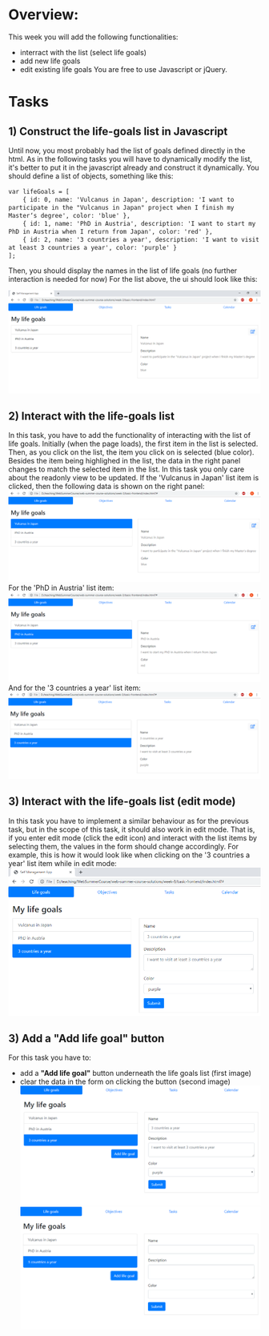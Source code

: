 # Overview:
This week you will add the following functionalities:
* interract with the list (select life goals)
* add new life goals
* edit existing life goals
You are free to use Javascript or jQuery.
# Tasks
## 1) Construct the life-goals list in Javascript
Until now, you most probably had the list of goals defined directly in the html. As in the following tasks you will have to dynamically
modify the list, it's better to put it in the javascript already and construct it dynamically. You should define a list of objects, 
something like this: 
```
var lifeGoals = [
    { id: 0, name: 'Vulcanus in Japan', description: 'I want to participate in the "Vulcanus in Japan" project when I finish my Master‘s degree', color: 'blue' },
    { id: 1, name: 'PhD in Austria', description: 'I want to start my PhD in Austria when I return from Japan', color: 'red' },
    { id: 2, name: '3 countries a year', description: 'I want to visit at least 3 countries a year', color: 'purple' }
];
```
Then, you should display the names in the list of life goals (no further interaction is needed for now)
For the list above, the ui should look like this:

![javascript_list_ui](https://github.com/Ranapop/web-course/blob/master/images/mocks/week3/week3_1.png)

## 2) Interact with the life-goals list
In this task, you have to add the functionality of interacting with the list of life goals.
Initially (when the page loads), the first item in the list is selected.
Then, as you click on the list, the item you click on is selected (blue color). Besides the item being highlighed in the list, the data in the right panel changes to match the selected item in the list. In this task you only care about the readonly view to be updated.
If the 'Vulcanus in Japan' list item is clicked, then the following data is shown on the right panel:
![vulcanus_selected](https://github.com/Ranapop/web-course/blob/master/images/mocks/week3/vulcanus_selected.png)
For the 'PhD in Austria' list item:
![vulcanus_selected](https://github.com/Ranapop/web-course/blob/master/images/mocks/week3/phd_selected.png)
And for the '3 countries a year' list item:
![vulcanus_selected](https://github.com/Ranapop/web-course/blob/master/images/mocks/week3/3_countries_selected.png)

## 3) Interact with the life-goals list (edit mode)
In this task you have to implement a similar behaviour as for the previous task, but in the scope of this task, it should also work in edit mode. That is, if you enter edit mode (click the edit icon) and interact with the list items by selecting them, the values in the form should change accordingly.
For example, this is how it would look like when clicking on the '3 countries a year' list item while in edit mode:
![selected_edit_mode](https://github.com/Ranapop/web-course/blob/master/images/mocks/week3/3_countries_edit_mode.png)
## 3) Add a "Add life goal" button
For this task you have to:
* add a __"Add life goal"__ button underneath the life goals list (first image)
* clear the data in the form on clicking the button (second image)
![add_button](https://github.com/Ranapop/web-course/blob/master/images/mocks/week3/add_button.png)
![clear_form_on_add](https://github.com/Ranapop/web-course/blob/master/images/mocks/week3/clear_form_on_add.png)
